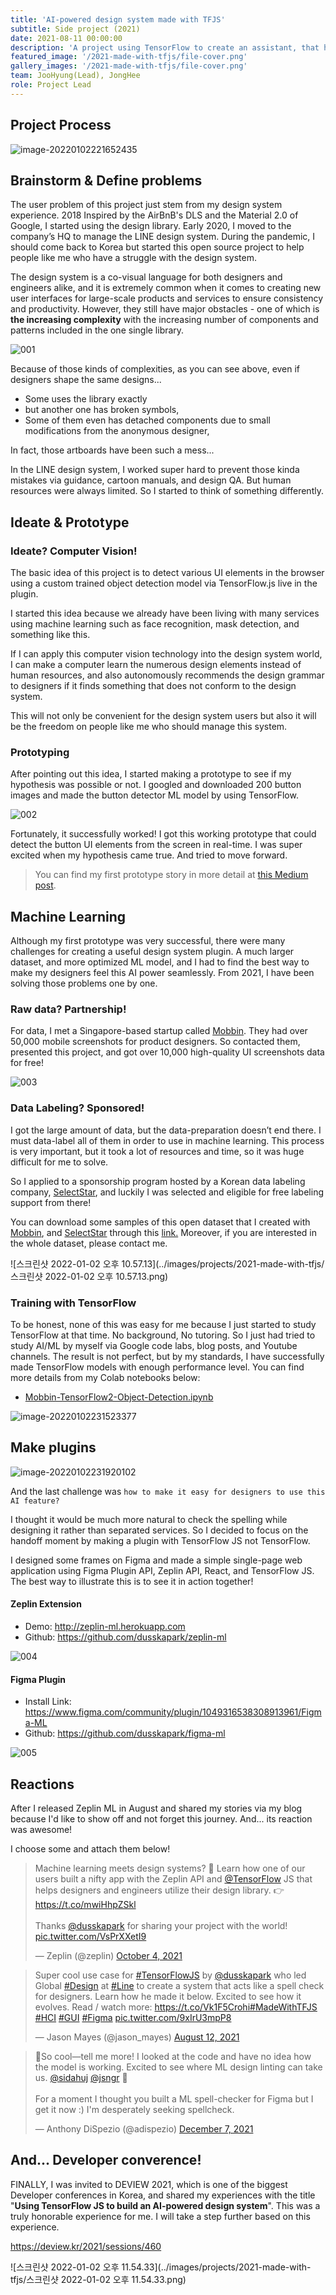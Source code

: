 ```yaml
---
title: 'AI-powered design system made with TFJS'
subtitle: Side project (2021)
date: 2021-08-11 00:00:00
description: 'A project using TensorFlow to create an assistant, that helps designers by keep-watching numerous design elements instead of humans.'
featured_image: '/2021-made-with-tfjs/file-cover.png'
gallery_images: '/2021-made-with-tfjs/file-cover.png'
team: JooHyung(Lead), JongHee
role: Project Lead 
---
```


## Project Process

![image-20220102221652435](../images/projects/2021-made-with-tfjs/image-20220102221652435.png)

## Brainstorm & Define problems

The user problem of this project just stem from my design system experience.
2018 Inspired by the AirBnB's DLS and the Material 2.0 of Google, I started using the design library. Early 2020, I moved to the company’s HQ to manage the LINE design system. During the pandemic, I should come back to Korea but started this open source project to help people like me who have a struggle with the design system.

The design system is a co-visual language for both designers and engineers alike, and it is extremely common when it comes to creating new user interfaces for large-scale products and services to ensure consistency and productivity. However, they still have major obstacles - one of which is **the increasing complexity** with the increasing number of components and patterns included in the one single library. 

![001](../images/projects/2021-made-with-tfjs/001.gif)

Because of those kinds of complexities, as you can see above, even if designers shape the same designs...

- Some uses the library exactly
- but another one has broken symbols,
- Some of them even has detached components due to small modifications from the anonymous designer, 

In fact, those artboards have been such a mess... 

In the LINE design system, I worked super hard to prevent those kinda mistakes via guidance, cartoon manuals, and design QA. But human resources were always limited. So I started to think of something differently.



## Ideate & Prototype

### Ideate? Computer Vision!

The basic idea of this project is to detect various UI elements in the browser using a custom trained object detection model via TensorFlow.js live in the plugin.

I started this idea because we already have been living with many services using machine learning such as face recognition, mask detection, and something like this. 

If I can apply this computer vision technology into the design system world, I can make a computer learn the numerous design elements instead of human resources, and also autonomously recommends the design grammar to designers if it finds something that does not conform to the design system. 

This will not only be convenient for the design system users but also it will be the freedom on people like me who should manage this system. 

### Prototyping 

After pointing out this idea, I started making a prototype to see if my hypothesis was possible or not. I googled and downloaded 200 button images and made the button detector ML model by using TensorFlow.

![002](../images/projects/2021-made-with-tfjs/002.gif)

Fortunately, it successfully worked! I got this working prototype that could detect the button UI elements from the screen in real-time. I was super excited when my hypothesis came true. And tried to move forward.

> You can find my first prototype story in more detail at [this Medium post](https://judepark-6960.medium.com/machine-learning-for-design-systems-315cd34b676f).



## Machine Learning 

Although my first prototype was very successful, there were many challenges for creating a useful design system plugin. A much larger dataset, and more optimized ML model, and I had to find the best way to make my designers feel this AI power seamlessly. From 2021, I have been solving those problems one by one.

### Raw data? Partnership!

For data, I met a Singapore-based startup called [Mobbin](https://mobbin.design). They had over 50,000 mobile screenshots for product designers. So contacted them, presented this project, and got over 10,000 high-quality UI screenshots data for free!

![003](../images/projects/2021-made-with-tfjs/003.gif)



### Data Labeling? Sponsored!

I got the large amount of data, but the data-preparation doesn’t end there. I must data-label all of them in order to use in machine learning. This process is very important, but it took a lot of resources and time, so it was huge difficult for me to solve. 

So I applied to a sponsorship program hosted by a Korean data labeling company, [SelectStar](https://selectstar.ai), and luckily I was selected and eligible for free labeling support from there!

You can download some samples of this open dataset that I created with [Mobbin](https://mobbin.design), and [SelectStar](https://selectstar.ai) through this [link.](https://open.selectstar.ai/data-set/mobbin) Moreover, if you are interested in the whole dataset, please contact me.

![스크린샷 2022-01-02 오후 10.57.13](../images/projects/2021-made-with-tfjs/스크린샷 2022-01-02 오후 10.57.13.png)



### Training with TensorFlow

To be honest, none of this was easy for me because I just started to study TensorFlow at that time. No background, No tutoring. So I just had tried to study AI/ML by myself via Google code labs, blog posts, and Youtube channels. The result is not perfect, but by my standards, I have successfully made TensorFlow models with enough performance level. You can find more details from my Colab notebooks below: 

- [Mobbin-TensorFlow2-Object-Detection.ipynb](https://gist.github.com/dusskapark/7a6579da4d61c8156ff11d3644041b29#file-mobbin-tensorflow2-object-detection-ipynb)

![image-20220102231523377](../images/projects/2021-made-with-tfjs/image-20220102231523377.png)



## Make plugins



![image-20220102231920102](../images/projects/2021-made-with-tfjs/image-20220102231920102.png)

And the last challenge was `how to make it easy for designers to use this AI feature?`

I thought it would be much more natural to check the spelling while designing it rather than separated services. So I decided to focus on the handoff moment by making a plugin with TensorFlow JS not TensorFlow.

I designed some frames on Figma and made a simple single-page web application using Figma Plugin API, Zeplin API, React, and TensorFlow JS. The best way to illustrate this is to see it in action together!

#### Zeplin Extension 

- Demo: http://zeplin-ml.herokuapp.com
- Github: https://github.com/dusskapark/zeplin-ml

![004](../images/projects/2021-made-with-tfjs/004.gif)



#### Figma Plugin

- Install Link: https://www.figma.com/community/plugin/1049316538308913961/Figma-ML
- Github: https://github.com/dusskapark/figma-ml

![005](../images/projects/2021-made-with-tfjs/005.gif)





## Reactions

After I released Zeplin ML in August and shared my stories via my blog because I'd like to show off and not forget this journey. And... its reaction was awesome! 

I choose some and attach them below!

<blockquote class="twitter-tweet"><p lang="en" dir="ltr">Machine learning meets design systems? 🤯 Learn how one of our users built a nifty app with the Zeplin API and <a href="https://twitter.com/TensorFlow?ref_src=twsrc%5Etfw">@TensorFlow</a> JS that helps designers and engineers utilize their design library. 👉 <a href="https://t.co/mwiHhpZSkl">https://t.co/mwiHhpZSkl</a><br><br>Thanks <a href="https://twitter.com/dusskapark?ref_src=twsrc%5Etfw">@dusskapark</a> for sharing your project with the world! <a href="https://t.co/VsPrXXetI9">pic.twitter.com/VsPrXXetI9</a></p>&mdash; Zeplin (@zeplin) <a href="https://twitter.com/zeplin/status/1445137665322590223?ref_src=twsrc%5Etfw">October 4, 2021</a></blockquote> <script async src="https://platform.twitter.com/widgets.js" charset="utf-8"></script>

<blockquote class="twitter-tweet"><p lang="en" dir="ltr">Super cool use case for <a href="https://twitter.com/hashtag/TensorFlowJS?src=hash&amp;ref_src=twsrc%5Etfw">#TensorFlowJS</a> by <a href="https://twitter.com/dusskapark?ref_src=twsrc%5Etfw">@dusskapark</a> who led Global <a href="https://twitter.com/hashtag/Design?src=hash&amp;ref_src=twsrc%5Etfw">#Design</a> at <a href="https://twitter.com/hashtag/Line?src=hash&amp;ref_src=twsrc%5Etfw">#Line</a> to create a system that acts like a spell check for designers. Learn how he made it below. Excited to see how it evolves. Read / watch more: <a href="https://t.co/Vk1F5Crohi">https://t.co/Vk1F5Crohi</a><a href="https://twitter.com/hashtag/MadeWithTFJS?src=hash&amp;ref_src=twsrc%5Etfw">#MadeWithTFJS</a> <a href="https://twitter.com/hashtag/HCI?src=hash&amp;ref_src=twsrc%5Etfw">#HCI</a> <a href="https://twitter.com/hashtag/GUI?src=hash&amp;ref_src=twsrc%5Etfw">#GUI</a> <a href="https://twitter.com/hashtag/Figma?src=hash&amp;ref_src=twsrc%5Etfw">#Figma</a> <a href="https://t.co/9xIrU3mpP8">pic.twitter.com/9xIrU3mpP8</a></p>&mdash; Jason Mayes (@jason_mayes) <a href="https://twitter.com/jason_mayes/status/1425850072793747458?ref_src=twsrc%5Etfw">August 12, 2021</a></blockquote> <script async src="https://platform.twitter.com/widgets.js" charset="utf-8"></script>

<blockquote class="twitter-tweet"><p lang="en" dir="ltr">🤯So cool—tell me more! I looked at the code and have no idea how the model is working. Excited to see where ML design linting can take us. <a href="https://twitter.com/sidahuj?ref_src=twsrc%5Etfw">@sidahuj</a> <a href="https://twitter.com/jsngr?ref_src=twsrc%5Etfw">@jsngr</a> 👀<br><br>For a moment I thought you built a ML spell-checker for Figma but I get it now :) I&#39;m desperately seeking spellcheck.</p>&mdash; Anthony DiSpezio (@adispezio) <a href="https://twitter.com/adispezio/status/1468087814889689090?ref_src=twsrc%5Etfw">December 7, 2021</a></blockquote> <script async src="https://platform.twitter.com/widgets.js" charset="utf-8"></script>



## And... Developer converence!

FINALLY, I was invited to DEVIEW 2021, which is one of the biggest Developer conferences in Korea, and shared my experiences with the title "**Using TensorFlow JS to build an AI-powered design system**". This was a truly honorable experience for me. I will take a step further based on this experience.

https://deview.kr/2021/sessions/460

![스크린샷 2022-01-02 오후 11.54.33](../images/projects/2021-made-with-tfjs/스크린샷 2022-01-02 오후 11.54.33.png)
